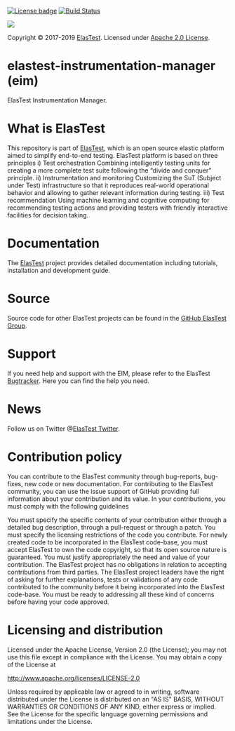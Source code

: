 [![License badge](https://img.shields.io/badge/license-Apache2-green.svg)](http://www.apache.org/licenses/LICENSE-2.0)
[![Build Status](https://ci.elastest.io/jenkins/buildStatus/icon?job=elastest-instrumentation-manager/elastest-eim)](https://ci.elastest.io/jenkins/job/elastest-instrumentation-manager/elastest-eim)

[![][ElasTest Logo]][ElasTest]

Copyright © 2017-2019 [ElasTest]. Licensed under [Apache 2.0 License].

elastest-instrumentation-manager (eim)
==============================

ElasTest Instrumentation Manager.

# What is ElasTest

This repository is part of [ElasTest], which is an open source elastic platform
aimed to simplify end-to-end testing. ElasTest platform is based on three
principles i) Test orchestration Combining intelligently testing units for
creating a more complete test suite following the “divide and conquer” principle.
ii) Instrumentation and monitoring Customizing the SuT (Subject under Test)
infrastructure so that it reproduces real-world operational behavior and allowing
to gather relevant information during testing. iii) Test recommendation Using machine
learning and cognitive computing for recommending testing actions and providing
testers with friendly interactive facilities for decision taking.

# Documentation

The [ElasTest] project provides detailed documentation including tutorials,
installation and development guide.

# Source
Source code for other ElasTest projects can be found in the [GitHub ElasTest
Group].

# Support
If you need help and support with the EIM, please refer to the ElasTest [Bugtracker]. 
Here you can find the help you need.

# News
Follow us on Twitter @[ElasTest Twitter].

# Contribution policy
You can contribute to the ElasTest community through bug-reports, bug-fixes,
new code or new documentation. For contributing to the ElasTest community,
you can use the issue support of GitHub providing full information about your
contribution and its value. In your contributions, you must comply with the
following guidelines

 You must specify the specific contents of your contribution either through a
  detailed bug description, through a pull-request or through a patch.
 You must specify the licensing restrictions of the code you contribute.
 For newly created code to be incorporated in the ElasTest code-base, you
  must accept ElasTest to own the code copyright, so that its open source
  nature is guaranteed.
 You must justify appropriately the need and value of your contribution. The
  ElasTest project has no obligations in relation to accepting contributions
  from third parties.
 The ElasTest project leaders have the right of asking for further
  explanations, tests or validations of any code contributed to the community
  before it being incorporated into the ElasTest code-base. You must be ready
  to addressing all these kind of concerns before having your code approved.

# Licensing and distribution
Licensed under the Apache License, Version 2.0 (the License);
you may not use this file except in compliance with the License.
You may obtain a copy of the License at

  http://www.apache.org/licenses/LICENSE-2.0

Unless required by applicable law or agreed to in writing, software distributed under the License is distributed on an "AS IS" BASIS, WITHOUT WARRANTIES OR CONDITIONS OF ANY KIND, either express or implied. See the License for the specific language governing permissions and limitations under the License.


[Apache 2.0 License]: http://www.apache.org/licenses/LICENSE-2.0
[ElasTest]: http://elastest.io/
[ElasTest Logo]: http://elastest.io/images/logos_elastest/elastest-logo-gray-small.png
[ElasTest Twitter]: https://twitter.com/elastestio
[GitHub ElasTest Group]: https://github.com/elastest
[Bugtracker]: https://github.com/elastest/bugtracker
